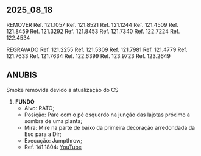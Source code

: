 ## 2025_08_18

REMOVER
Ref. 121.1057
Ref. 121.8521
Ref. 121.1244
Ref. 121.4509
Ref. 121.8459
Ref. 121.3292
Ref. 121.8453
Ref. 121.7340
Ref. 122.7224
Ref. 122.4534

REGRAVADO
Ref. 121.2255
Ref. 121.5309
Ref. 121.7981
Ref. 121.4779
Ref. 121.7633
Ref. 121.7634
Ref. 122.6399
Ref. 123.9723
Ref. 123.2649

## ANUBIS

Smoke removida devido a atualização do CS

1. **FUNDO**
   - Alvo: RATO;
   - Posição: Pare com o pé esquerdo na junção das lajotas próximo a sombra de uma planta;
   - Mira: Mire na parte de baixo da primeira decoração arredondada da Esq para a Dir;
   - Execução: Jumpthrow;
   - Ref. 141.1804: [YouTube](https://youtu.be/nJUzVD192eo)